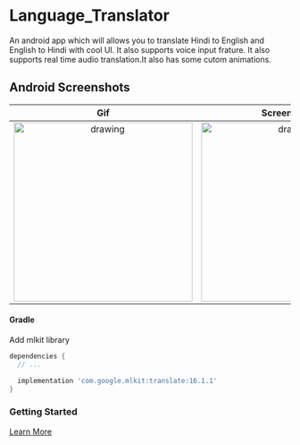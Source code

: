 # Language_Translator
An android app which will allows you to translate Hindi to English and English to Hindi with cool UI. It also supports voice input frature. It also supports real time audio translation.It also has some cutom animations.

## Android Screenshots

  Gif                 |   Screenshot 1                 
:-------------------------:|:-------------------------:
<img src="https://github.com/RahilBadshah/Language_Translator/blob/master/screenshots/preview.gif?raw=true" alt="drawing" width="320"  /> | <img src="https://github.com/RahilBadshah/Language_Translator/blob/master/screenshots/Screenshot_1.png?raw=true" alt="drawing" width="320"/>


#### Gradle
Add mlkit library
```groovy
dependencies {
  // ...

  implementation 'com.google.mlkit:translate:16.1.1'
}
```

### Getting Started
[Learn More](https://developers.google.com/ml-kit/language/translation/android#java)
